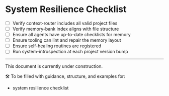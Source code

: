 # System Resilience Checklist

- [ ] Verify context-router includes all valid project files
- [ ] Verify memory-bank index aligns with file structure
- [ ] Ensure all agents have up-to-date checklists for memory
- [ ] Ensure tooling can lint and repair the memory layout
- [ ] Ensure self-healing routines are registered
- [ ] Run system-introspection at each project version bump

---

This document is currently under construction.

🛠️ To be filled with guidance, structure, and examples for:  
- system resilience checklist
